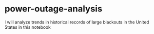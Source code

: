 # power-outage-analysis
I will analyze trends in historical records of large blackouts in the United States in this notebook 
